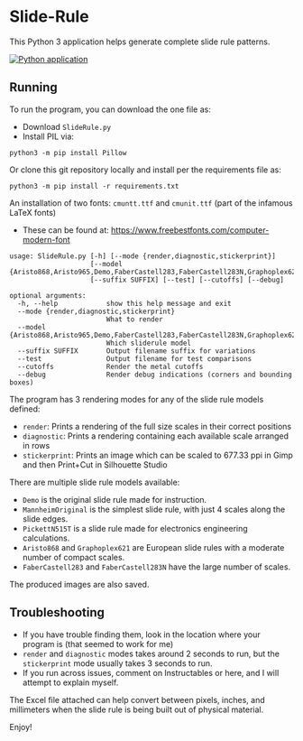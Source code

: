 # Slide-Rule

This Python 3 application helps generate complete slide rule patterns.

[![Python application](https://github.com/briantrice/Slide-Rule/actions/workflows/python-app.yml/badge.svg)](https://github.com/briantrice/Slide-Rule/actions/workflows/python-app.yml)

## Running
To run the program, you can download the one file as:
- Download `SlideRule.py`
- Install PIL via:
```shell
python3 -m pip install Pillow
```

Or clone this git repository locally and install per the requirements file as:
```shell
python3 -m pip install -r requirements.txt
```

An installation of two fonts: `cmuntt.ttf` and `cmunit.ttf` (part of the infamous LaTeX fonts)
  - These can be found at: https://www.freebestfonts.com/computer-modern-font

```wp-cli
usage: SlideRule.py [-h] [--mode {render,diagnostic,stickerprint}]
                    [--model {Aristo868,Aristo965,Demo,FaberCastell283,FaberCastell283N,Graphoplex621,MannheimOriginal,MannheimWithRuler,PickettN515T,Ruler}]
                    [--suffix SUFFIX] [--test] [--cutoffs] [--debug]

optional arguments:
  -h, --help            show this help message and exit
  --mode {render,diagnostic,stickerprint}
                        What to render
  --model {Aristo868,Aristo965,Demo,FaberCastell283,FaberCastell283N,Graphoplex621,MannheimOriginal,MannheimWithRuler,PickettN515T,Ruler}
                        Which sliderule model
  --suffix SUFFIX       Output filename suffix for variations
  --test                Output filename for test comparisons
  --cutoffs             Render the metal cutoffs
  --debug               Render debug indications (corners and bounding boxes)
```

The program has 3 rendering modes for any of the slide rule models defined:
- `render`: Prints a rendering of the full size scales in their correct positions
- `diagnostic`: Prints a rendering containing each available scale arranged in rows
- `stickerprint`: Prints an image which can be scaled to 677.33 ppi in Gimp and then Print+Cut in Silhouette Studio

There are multiple slide rule models available:
- `Demo` is the original slide rule made for instruction.
- `MannheimOriginal` is the simplest slide rule, with just 4 scales along the slide edges.
- `PickettN515T` is a slide rule made for electronics engineering calculations.
- `Aristo868` and `Graphoplex621` are European slide rules with a moderate number of compact scales.
- `FaberCastell283` and `FaberCastell283N` have the large number of scales.

The produced images are also saved.

## Troubleshooting
- If you have trouble finding them, look in the location where your program is (that seemed to work for me)
- `render` and `diagnostic` modes takes around 2 seconds to run, but the `stickerprint` mode usually takes 3 seconds to run.
- If you run across issues, comment on Instructables or here, and I will attempt to explain myself.

The Excel file attached can help convert between pixels, inches, and millimeters when the slide rule is being built out of physical material.

Enjoy!
